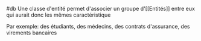 #db
Une classe d'entité permet d'associer un groupe d'[[Entités]] entre eux qui aurait donc les mêmes caractéristique

Par exemple: des étudiants, des médecins, des contrats d'assurance, des virements bancaires
